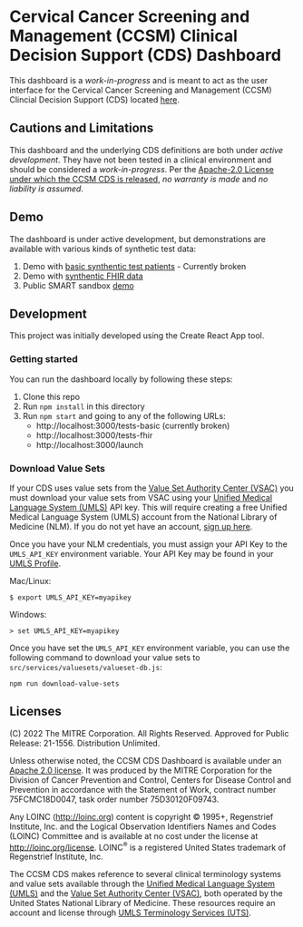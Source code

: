 # Cervical Cancer Screening and Management (CCSM) Clinical Decision Support (CDS) Dashboard

This dashboard is a *work-in-progress* and is meant to act as the user interface for the Cervical Cancer Screening and Management (CCSM) Clincial Decision Support (CDS) located [here](https://github.com/ccsm-cds-tools/ccsm-cds-with-tests).

## Cautions and Limitations

This dashboard and the underlying CDS definitions are both under *active development*. They have not been tested in a clinical environment and should be considered a *work-in-progress*. Per the [Apache-2.0 License under which the CCSM CDS is released](#licenses), *no warranty is made* and *no liability is assumed*.

## Demo

The dashboard is under active development, but demonstrations are available with various kinds of synthetic test data:
1. Demo with [basic synthentic test patients](https://ccsm-cds-tools.github.io/ccsm-cds-dashboard/#/tests-basic) - Currently broken
2. Demo with [synthentic FHIR data](https://ccsm-cds-tools.github.io/ccsm-cds-dashboard/#/tests-fhir)
3. Public SMART sandbox [demo](https://ccsm-cds-tools.github.io/ccsm-cds-dashboard/#/launch)

## Development

This project was initially developed using the Create React App tool.

### Getting started
You can run the dashboard locally by following these steps:
1. Clone this repo
2. Run `npm install` in this directory
3. Run `npm start` and going to any of the following URLs:
    - http://localhost:3000/tests-basic (currently broken)
    - http://localhost:3000/tests-fhir
    - http://localhost:3000/launch

### Download Value Sets
If your CDS uses value sets from the [Value Set Authority Center (VSAC)](https://vsac.nlm.nih.gov/) you must download your value sets from VSAC using your [Unified Medical Language System (UMLS)](https://www.nlm.nih.gov/research/umls/index.html) API key. This will require creating a free Unified Medical Language System (UMLS) account from the National Library of Medicine (NLM).  If you do not yet have an account, [sign up here](https://uts.nlm.nih.gov//license.html).

Once you have your NLM credentials, you must assign your API Key to the `UMLS_API_KEY` environment variable.  Your API Key may be found in your [UMLS Profile](https://uts.nlm.nih.gov/uts/profile).

Mac/Linux:
```
$ export UMLS_API_KEY=myapikey
```

Windows:
```
> set UMLS_API_KEY=myapikey
```

Once you have set the `UMLS_API_KEY` environment variable, you can use the following command to download your value sets to `src/services/valuesets/valueset-db.js`:
```
npm run download-value-sets
```

## Licenses

(C) 2022 The MITRE Corporation. All Rights Reserved. Approved for Public Release: 21-1556. Distribution Unlimited.

Unless otherwise noted, the CCSM CDS Dashboard is available under an [Apache 2.0 license](./LICENSE.txt). It was produced by the MITRE Corporation for the Division of Cancer Prevention and Control, Centers for Disease Control and Prevention in accordance with the Statement of Work, contract number 75FCMC18D0047, task order number 75D30120F09743.

Any LOINC (http://loinc.org) content is copyright &copy; 1995+, Regenstrief Institute, Inc. and the Logical Observation Identifiers Names and Codes (LOINC) Committee and is available at no cost under the license at http://loinc.org/license. LOINC<sup>&reg;</sup> is a registered United States trademark of Regenstrief Institute, Inc.

The CCSM CDS makes reference to several clinical terminology systems and value sets available through the [Unified Medical Language System (UMLS)](https://www.nlm.nih.gov/research/umls/index.html) and the [Value Set Authority Center (VSAC)](https://vsac.nlm.nih.gov/), both operated by the United States National Library of Medicine. These resources require an account and license through [UMLS Terminology Services (UTS)](https://uts.nlm.nih.gov/uts/).